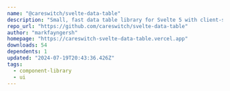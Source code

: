 ```yaml
---
name: "@careswitch/svelte-data-table"
description: "Small, fast data table library for Svelte 5 with client-side sorting, filtering, and pagination."
repo_url: "https://github.com/careswitch/svelte-data-table"
author: "markfayngersh"
homepage: "https://careswitch-svelte-data-table.vercel.app"
downloads: 54
dependents: 1
updated: "2024-07-19T20:43:36.426Z"
tags: 
  - component-library
  - ui
---
```

